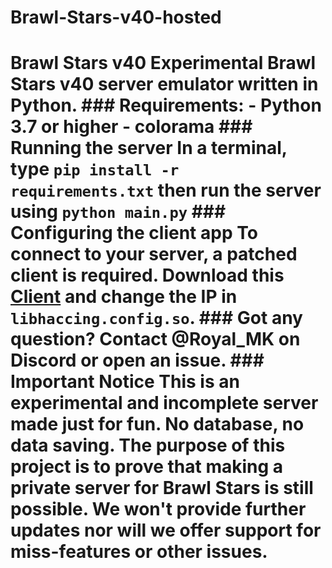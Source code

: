 # Brawl-Stars-v40-hosted
# Brawl Stars v40  Experimental Brawl Stars v40 server emulator written in Python.   ### Requirements: - Python 3.7 or higher - colorama  ### Running the server In a terminal, type __`pip install -r requirements.txt`__ then run the server using __`python main.py`__  ### Configuring the client app To connect to your server, a **patched client** is required. Download this [Client](https://www.youtube.com/watch?v=dQw4w9WgXcQ) and change the IP in `libhaccing.config.so`.      ### Got any question? Contact @Royal_MK on Discord or open an issue.  ### Important Notice This is an experimental and incomplete server made just for fun. No database, no data saving.  The purpose of this project is to prove that making a private server for Brawl Stars is still possible. We won't provide further updates nor will we offer support for miss-features or other issues.
